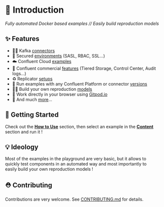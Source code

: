 # 👋 Introduction

*Fully automated Docker based examples // Easily build reproduction models*

## ✨ Features

- 💯➕ Kafka [connectors](https://github.com/vdesabou/kafka-docker-playground#connectors)
- 🔐 Secured [environments](https://github.com/vdesabou/kafka-docker-playground#-environments) (SASL, RBAC, SSL...)
- ☁️ Confluent Cloud [examples](https://github.com/vdesabou/kafka-docker-playground#%EF%B8%8F-confluent-cloud)
- 💸 Confluent commercial [features](https://github.com/vdesabou/kafka-docker-playground#confluent-commercial) (Tiered Storage, Control Center, Audit logs...)
- ♻️ Replicator [setups](https://github.com/vdesabou/kafka-docker-playground#-confluent-replicator-and-mirror-maker-2)
- 🎯 Run examples with any Confluent Platform or connector [versions](/how-to-use?id=🪄-specify-versions)
- 👷‍♂️ Build your own reproduction [models](/how-to-extend?id=🎓%EF%B8%8F-how-to-extend)
- 📱 Work directly in your browser using [Gitpod.io](https://gitpod.io/#https://github.com/vdesabou/kafka-docker-playground)
- 🦄 And much [more](https://github.com/vdesabou/kafka-docker-playground#-other-playgrounds)...

## 🏁 Getting Started

Check out the **[How to Use](/how-to-use.md)** section, then select an example in the **[Content](/content.md)** section and run it !
## 💡 Ideology

Most of the examples in the playground are very basic, but it allows to quickly test components in an automated way and most importantly to easily build your own reproduction models !

## ⛑️ Contributing

Contributions are very welcome. See [CONTRIBUTING.md][contributing] for details.

[contributing]: https://github.com/vdesabou/kafka-docker-playground/blob/master/CONTRIBUTING.md